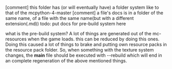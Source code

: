 [comment] this folder has (or will eventually have) a folder system like to that of the mcpython-4-master
[comment] a file's docs is in a folder of the same name, of a file with the same name(but with a different extension(.md))
todo: put docs for pre-build system here

what is the pre-build system?
A lot of things are generated out of the mc-resources when the game loads. this can be reduced by doing this ones.
Doing this caused a lot of things to brake and putting own resource packs in the resource pack folder.
So, when something with the texture system changes, the __main__ file should be executed with --rebuild which will
end in an complete regeneration of the above mentioned things.